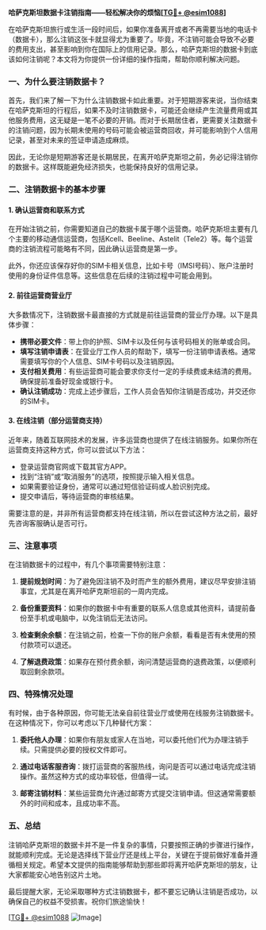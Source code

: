 **哈萨克斯坦数据卡注销指南——轻松解决你的烦恼[[TG💪+ @esim1088](https://t.me/s/esim1088)]**

在哈萨克斯坦旅行或生活一段时间后，如果你准备离开或者不再需要当地的电话卡（数据卡），那么注销这张卡就显得尤为重要了。毕竟，不注销可能会导致不必要的费用支出，甚至影响到你在国际上的信用记录。那么，哈萨克斯坦的数据卡到底该如何注销呢？本文将为你提供一份详细的操作指南，帮助你顺利解决问题。

### 一、为什么要注销数据卡？

首先，我们来了解一下为什么注销数据卡如此重要。对于短期游客来说，当你结束在哈萨克斯坦的行程后，如果不及时注销数据卡，可能还会继续产生流量费用或其他服务费用，这无疑是一笔不必要的开销。而对于长期居住者，更需要关注数据卡的注销问题，因为长期未使用的号码可能会被运营商回收，并可能影响到个人信用记录，甚至对未来的签证申请造成麻烦。

因此，无论你是短期游客还是长期居民，在离开哈萨克斯坦之前，务必记得注销你的数据卡。这样既能避免经济损失，也能保持良好的信用记录。

### 二、注销数据卡的基本步骤

#### 1. 确认运营商和联系方式

在开始注销之前，你需要知道自己的数据卡属于哪个运营商。哈萨克斯坦主要有几个主要的移动通信运营商，包括Kcell、Beeline、Astelit（Tele2）等。每个运营商的注销流程可能略有不同，因此确认运营商是第一步。

此外，你还应该保存好你的SIM卡相关信息，比如卡号（IMSI号码）、账户注册时使用的身份证件信息等。这些信息在后续的注销过程中可能会用到。

#### 2. 前往运营商营业厅

大多数情况下，注销数据卡最直接的方式就是前往运营商的营业厅办理。以下是具体步骤：

- **携带必要文件**：带上你的护照、SIM卡以及任何与该号码相关的账单或合同。
- **填写注销申请表**：在营业厅工作人员的帮助下，填写一份注销申请表格。通常需要填写你的个人信息、SIM卡号码以及注销原因。
- **支付相关费用**：有些运营商可能会要求你支付一定的手续费或未结清的费用。确保提前准备好现金或银行卡。
- **确认注销成功**：完成上述步骤后，工作人员会告知你注销是否成功，并交还你的SIM卡。

#### 3. 在线注销（部分运营商支持）

近年来，随着互联网技术的发展，许多运营商也提供了在线注销服务。如果你所在运营商支持这种方式，你可以尝试以下方法：

- 登录运营商官网或下载其官方APP。
- 找到“注销”或“取消服务”的选项，按照提示输入相关信息。
- 如果需要验证身份，通常可以通过短信验证码或人脸识别完成。
- 提交申请后，等待运营商的审核结果。

需要注意的是，并非所有运营商都支持在线注销，所以在尝试这种方法之前，最好先咨询客服确认是否可行。

### 三、注意事项

在注销数据卡的过程中，有几个事项需要特别注意：

1. **提前规划时间**：为了避免因注销不及时而产生的额外费用，建议尽早安排注销事宜，尤其是在离开哈萨克斯坦前的一周内完成。
   
2. **备份重要资料**：如果你的数据卡中有重要的联系人信息或其他资料，请提前备份至手机或电脑中，以免注销后无法访问。

3. **检查剩余余额**：在注销之前，检查一下你的账户余额，看看是否有未使用的预付款项可以退还。

4. **了解退费政策**：如果存在预付费余额，询问清楚运营商的退费政策，以便顺利取回剩余款项。

### 四、特殊情况处理

有时候，由于各种原因，你可能无法亲自前往营业厅或使用在线服务注销数据卡。在这种情况下，你可以考虑以下几种替代方案：

1. **委托他人办理**：如果你有朋友或家人在当地，可以委托他们代为办理注销手续。只需提供必要的授权文件即可。

2. **通过电话客服咨询**：拨打运营商的客服热线，询问是否可以通过电话完成注销操作。虽然这种方式的成功率较低，但值得一试。

3. **邮寄注销材料**：某些运营商允许通过邮寄方式提交注销申请。但这通常需要额外的时间和成本，且成功率不高。

### 五、总结

注销哈萨克斯坦的数据卡并不是一件复杂的事情，只要按照正确的步骤进行操作，就能顺利完成。无论是选择线下营业厅还是线上平台，关键在于提前做好准备并遵循相关规定。希望本文提供的指南能够帮助到那些即将离开哈萨克斯坦的朋友，让大家都能安心地告别这片土地。

最后提醒大家，无论采取哪种方式注销数据卡，都不要忘记确认注销是否成功，以确保自己的权益不受损害。祝你们旅途愉快！

[[TG💪+ @esim1088](https://t.me/s/esim1088) ![Image](https://i.postimg.cc/4NQfJmqS/Snipaste-2025-05-13-00-14-12.png)]
